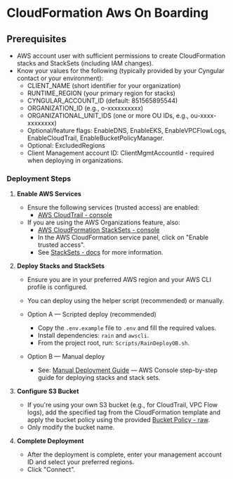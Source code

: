 # CloudFormation Aws On Boarding

## Prerequisites

- AWS account user with sufficient permissions to create CloudFormation stacks and StackSets (including IAM changes).
- Know your values for the following (typically provided by your Cyngular contact or your environment):
  - CLIENT_NAME (short identifier for your organization)
  - RUNTIME_REGION (your primary region for stacks)
  - CYNGULAR_ACCOUNT_ID (default: 851565895544)
  - ORGANIZATION_ID (e.g., o-xxxxxxxxxx)
  - ORGANIZATIONAL_UNIT_IDS (one or more OU IDs, e.g., ou-xxxx-xxxxxxxx)
  - Optional/feature flags: EnableDNS, EnableEKS, EnableVPCFlowLogs, EnableCloudTrail, EnableBucketPolicyManager.
  - Optional: ExcludedRegions
  - Client Management account ID: ClientMgmtAccountId - required when deploying in organizations.

<!-- Note: Parameter names must match exactly as shown below. StackSets do not support unknown parameters; only supply those listed. -->

### Deployment Steps

1. **Enable AWS Services**
   - Ensure the following services (trusted access) are enabled:
     - [AWS CloudTrail - console][CloudTrail]
   - If you are using the AWS Organizations feature, also:
     - [AWS CloudFormation StackSets - console][CloudFormation_StackSets]
     - In the AWS CloudFormation service panel, click on "Enable trusted access".
     - See [StackSets - docs][StackSets] for more information.

2. **Deploy Stacks and StackSets**

   - Ensure you are in your preferred AWS region and your AWS CLI profile is configured.
   - You can deploy using the helper script (recommended) or manually.

   - Option A — Scripted deploy (recommended)
     - Copy the `.env.example` file to `.env` and fill the required values.
     - Install dependencies: `rain` and `awscli`.
     - From the project root, run: `Scripts/RainDeployOB.sh`.

   - Option B — Manual deploy
     - See: [Manual Deployment Guide](./MANUAL_DEPLOY.md) — AWS Console step-by-step guide for deploying stacks and stack sets.

3. **Configure S3 Bucket**
   - If you're using your own S3 bucket (e.g., for CloudTrail, VPC Flow logs), add the specified tag from the CloudFormation template and apply the bucket policy using the provided [Bucket Policy - raw][Bucket_Policy].
   - Only modify the bucket name.

4. **Complete Deployment**
   - After the deployment is complete, enter your management account ID and select your preferred regions.
   - Click "Connect".

[CloudTrail]: https://us-east-1.console.aws.amazon.com/organizations/v2/home/services/CloudTrail
[CloudFormation_StackSets]: https://us-east-1.console.aws.amazon.com/organizations/v2/home/services/CloudFormation%20StackSets

[Bucket_Policy]: https://cyngular-onboarding-templates.s3.us-east-1.amazonaws.com/stacks/S3-Bucket-Policy-Statement.json

[StackSets]: https://docs.aws.amazon.com/AWSCloudFormation/latest/UserGuide/stacksets-prereqs.html
